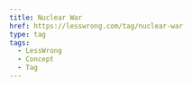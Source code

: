 ```yaml
---
title: Nuclear War
href: https://lesswrong.com/tag/nuclear-war
type: tag
tags:
  - LessWrong
  - Concept
  - Tag
---
```


